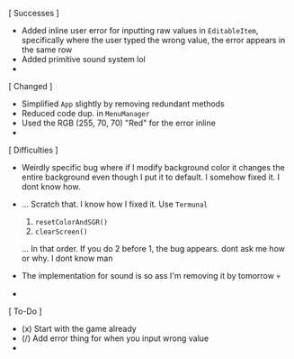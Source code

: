 [ Successes ]
- Added inline user error for inputting raw values in 
    `EditableItem`, specifically where the user typed the 
    wrong value, the error appears in the same row 
- Added primitive sound system lol 
- 


[ Changed ]
- Simplified `App` slightly by removing redundant methods 
- Reduced code dup. in `MenuManager` 
- Used the RGB (255, 70, 70) "Red" for the error inline 
- 


[ Difficulties ]
- Weirdly specific bug where if I modify background color 
    it changes the entire background even though I put it 
    to default. I somehow fixed it. I dont know how. 
- ... Scratch that. I know how I fixed it. Use `Termunal` 
    1. `resetColorAndSGR()`
    2. `clearScreen()` 
    
    ... In that order. If you do 2 before 1, the bug appears.
    dont ask me how or why. I dont know man 
- The implementation for sound is so ass I'm removing it 
    by tomorrow :skull: 
- 


[ To-Do ]
- (x) Start with the game already 
- (/) Add error thing for when you input wrong value 
- 

